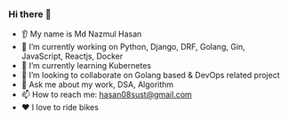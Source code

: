 ### Hi there 👋
* 👂 My name is Md Nazmul Hasan
* 🔭 I’m currently working on Python, Django, DRF, Golang, Gin, JavaScript, Reactjs, Docker
* 🌱 I’m currently learning Kubernetes
* 🤝 I’m looking to collaborate on Golang based & DevOps related project
* 💬 Ask me about my work, DSA, Algorithm
* 📫 How to reach me: hasan08sust@gmail.com
* ❤️ I love to ride bikes